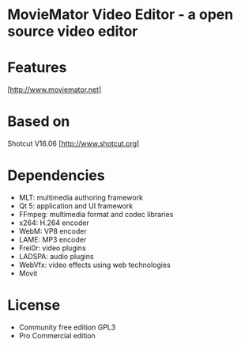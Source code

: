 # MovieMator Video Editor - a open source video editor




# Features 

[http://www.moviemator.net]

# Based on 

Shotcut V16.06  [http://www.shotcut.org]

# Dependencies

  *  MLT: multimedia authoring framework
  *  Qt 5: application and UI framework
  *  FFmpeg: multimedia format and codec libraries
  *  x264: H.264 encoder
  *  WebM: VP8 encoder
  *  LAME: MP3 encoder
  *  Frei0r: video plugins
  *  LADSPA: audio plugins
  *  WebVfx: video effects using web technologies
  *  Movit

#  License
* Community free edition  GPL3
* Pro  Commercial edition

[http://www.moviemator.net]: http://www.moviemator.net
[http://www.shotcut.org]: http://www.shotcut.org

